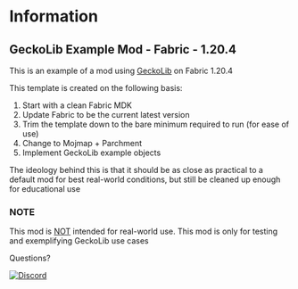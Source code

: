 # Information
## GeckoLib Example Mod - Fabric - 1.20.4

This is an example of a mod using <a href="https://github.com/bernie-g/geckolib">GeckoLib</a> on Fabric 1.20.4

This template is created on the following basis:
1. Start with a clean Fabric MDK
2. Update Fabric to be the current latest version
3. Trim the template down to the bare minimum required to run (for ease of use)
4. Change to Mojmap + Parchment
5. Implement GeckoLib example objects

The ideology behind this is that it should be as close as practical to a default mod for best real-world conditions, but still be cleaned up enough for educational use

### NOTE
This mod is <u>NOT</u> intended for real-world use. This mod is only for testing and exemplifying GeckoLib use cases

Questions?

<a href="https://discord.gg/pPEqBgJtZW"><img src="https://img.shields.io/discord/730912704776110121?color=green&label=Discord&logo=Discord&logoColor=green&style=for-the-badge" alt="Discord"/></a>